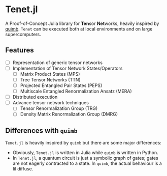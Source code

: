 # Tenet.jl

A Proof-of-Concept Julia library for **Ten**sor **Net**works, heavily inspired by [quimb](https://github.com/jcmgray/quimb). `Tenet` can be executed both at local environments and on large supercomputers.

## Features

- [ ] Representation of generic tensor networks
- [ ] Implementation of Tensor Network States/Operators
  - [ ] Matrix Product States (MPS)
  - [ ] Tree Tensor Networks (TTN)
  - [ ] Projected Entangled Pair States (PEPS)
  - [ ] Multiscale Entangled Renormalization Ansatz (MERA)
- [ ] Distributed execution
- [ ] Advance tensor network techniques
  - [ ] Tensor Renormalization Group (TRG)
  - [ ] Density Matrix Renormalization Group (DMRG)

## Differences with `quimb`

`Tenet.jl` is heavily inspired by `quimb` but there are some major differences:

- Obviously, `Tenet.jl` is written in Julia while `quimb` is written in Python.
- In `Tenet.jl`, a quantum circuit is just a symbolic graph of gates; gates are not eagerly contracted to a state. In `quimb`, the actual behaviour is a lil diffuse.